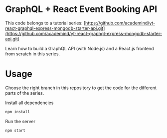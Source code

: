 # GraphQL + React Event Booking API

This code belongs to a tutorial series: [https://github.com/academind/yt-react-graphql-express-mongodb-starter-api.git](https://github.com/academind/yt-react-graphql-express-mongodb-starter-api.git)

Learn how to build a GraphQL API (with Node.js) and a React.js frontend from scratch in this series.

# Usage

Choose the right branch in this repository to get the code for the different parts of the series.

Install all dependencies

```sh
npm install
```

Run the server

```sh
npm start
```
